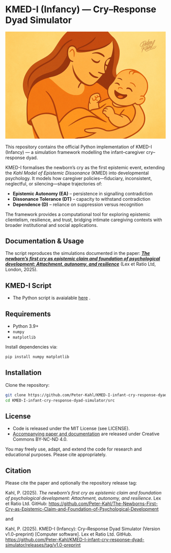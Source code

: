 # KMED-I (Infancy) — Cry–Response Dyad Simulator

![A stylised illustration of a mother holding her smiling infant, rendered in warm orange tones. The image symbolises the newborn’s cry and caregiver recognition as the foundational exchange of epistemic life, where comfort and care scaffold resilience and autonomy.](https://github.com/Peter-Kahl/KMED-I-infant-cry-response-dyad-simulator/blob/main/mum_baby.jpg?raw=true)

This repository contains the official Python implementation of KMED-I (Infancy) — a simulation framework modelling the infant–caregiver cry–response dyad.

KMED-I formalises the newborn’s cry as the first epistemic event, extending the _Kahl Model of Epistemic Dissonance_ (KMED) into developmental psychology. It models how caregiver policies—fiduciary, inconsistent, neglectful, or silencing—shape trajectories of:

- **Epistemic Autonomy (EA)** – persistence in signalling contradiction
- **Dissonance Tolerance (DT)** – capacity to withstand contradiction
- **Dependence (D)** – reliance on suppression versus recognition

The framework provides a computational tool for exploring epistemic clientelism, resilience, and trust, bridging intimate caregiving contexts with broader institutional and social applications.

## Documentation & Usage

The script reproduces the simulations documented in the paper:
[**_The newborn’s first cry as epistemic claim and foundation of psychological development: Attachment, autonomy, and resilience_**](https://github.com/Peter-Kahl/The-Newborns-First-Cry-as-Epistemic-Claim-and-Foundation-of-Psychological-Development) (Lex et Ratio Ltd, London, 2025).

## KMED-I Script

- The Python script is avaialable [here](https://github.com/Peter-Kahl/KMED-I-infant-cry-response-dyad-simulator/blob/main/src/kmed_infant_run.py) .

## Requirements

- Python 3.9+
- `numpy`
- `matplotlib`

Install dependencies via:

```bash
pip install numpy matplotlib
```

## Installation

Clone the repository:

```bash
git clone https://github.com/Peter-Kahl/KMED-I-infant-cry-response-dyad-simulator.git
cd KMED-I-infant-cry-response-dyad-simulator/src
```

## License

- Code is released under the MIT License (see LICENSE).
- [Accompanying paper and documentation](https://github.com/Peter-Kahl/The-Newborns-First-Cry-as-Epistemic-Claim-and-Foundation-of-Psychological-Development) are released under Creative Commons BY-NC-ND 4.0.

You may freely use, adapt, and extend the code for research and educational purposes. Please cite appropriately.


## Citation

Please cite the paper and optionally the repository release tag:

Kahl, P. (2025). _The newborn’s first cry as epistemic claim and foundation of psychological development: Attachment, autonomy, and resilience_. Lex et Ratio Ltd. GitHub: https://github.com/Peter-Kahl/The-Newborns-First-Cry-as-Epistemic-Claim-and-Foundation-of-Psychological-Development

and

Kahl, P. (2025). KMED-I (Infancy): Cry–Response Dyad Simulator (Version v1.0-preprint) [Computer software]. Lex et Ratio Ltd. GitHub. https://github.com/Peter-Kahl/KMED-I-infant-cry-response-dyad-simulator/releases/tag/v1.0-preprint